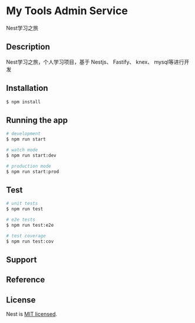 # My Tools Admin Service
Nest学习之旅

## Description
Nest学习之旅，个人学习项目，基于 Nestjs、 Fastify、 knex、 mysql等进行开发

## Installation

```bash
$ npm install
```

## Running the app

```bash
# development
$ npm run start

# watch mode
$ npm run start:dev

# production mode
$ npm run start:prod
```

## Test

```bash
# unit tests
$ npm run test

# e2e tests
$ npm run test:e2e

# test coverage
$ npm run test:cov
```

## Support


## Reference

## License

Nest is [MIT licensed](LICENSE).
